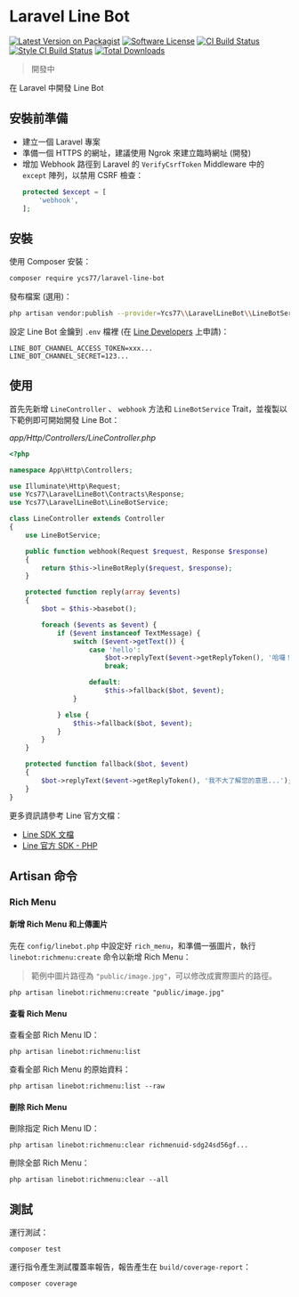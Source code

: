 # Laravel Line Bot

[![Latest Version on Packagist][ico-version]][link-packagist]
[![Software License][ico-license]](LICENSE.md)
[![CI Build Status][ico-ci]][link-ci]
[![Style CI Build Status][ico-style-ci]][link-style-ci]
[![Total Downloads][ico-downloads]][link-downloads]

> 開發中

在 Laravel 中開發 Line Bot

## 安裝前準備

* 建立一個 Laravel 專案
* 準備一個 HTTPS 的網址，建議使用 Ngrok 來建立臨時網址 (開發)
* 增加 Webhook 路徑到 Laravel 的 `VerifyCsrfToken` Middleware 中的 `except` 陣列，以禁用 CSRF 檢查：
    ```php
    protected $except = [
        'webhook',
    ];
    ```

## 安裝

使用 Composer 安裝：

```bash
composer require ycs77/laravel-line-bot
```

發布檔案 (選用)：

```bash
php artisan vendor:publish --provider=Ycs77\\LaravelLineBot\\LineBotServiceProvider
```

設定 Line Bot 金鑰到 `.env` 檔裡 (在 [Line Developers](https://developers.line.biz/zh-hant/) 上申請)：

```
LINE_BOT_CHANNEL_ACCESS_TOKEN=xxx...
LINE_BOT_CHANNEL_SECRET=123...
```

## 使用

首先先新增 `LineController` 、 `webhook` 方法和 `LineBotService` Trait，並複製以下範例即可開始開發 Line Bot：

*app/Http/Controllers/LineController.php*
```php
<?php

namespace App\Http\Controllers;

use Illuminate\Http\Request;
use Ycs77\LaravelLineBot\Contracts\Response;
use Ycs77\LaravelLineBot\LineBotService;

class LineController extends Controller
{
    use LineBotService;

    public function webhook(Request $request, Response $response)
    {
        return $this->lineBotReply($request, $response);
    }

    protected function reply(array $events)
    {
        $bot = $this->basebot();

        foreach ($events as $event) {
            if ($event instanceof TextMessage) {
                switch ($event->getText()) {
                    case 'hello':
                        $bot->replyText($event->getReplyToken(), '哈囉！');
                        break;

                    default:
                        $this->fallback($bot, $event);
                }

            } else {
                $this->fallback($bot, $event);
            }
        }
    }

    protected function fallback($bot, $event)
    {
        $bot->replyText($event->getReplyToken(), '我不大了解您的意思...');
    }
}

```

更多資訊請參考 Line 官方文檔：

* [Line SDK 文檔](https://developers.line.biz/en/reference/messaging-api/)
* [Line 官方 SDK - PHP](https://github.com/line/line-bot-sdk-php)

## Artisan 命令

### Rich Menu

#### 新增 Rich Menu 和上傳圖片

先在 `config/linebot.php` 中設定好 `rich_menu`，和準備一張圖片，執行 `linebot:richmenu:create` 命令以新增 Rich Menu：

> 範例中圖片路徑為 `"public/image.jpg"`，可以修改成實際圖片的路徑。

```
php artisan linebot:richmenu:create "public/image.jpg"
```

#### 查看 Rich Menu

查看全部 Rich Menu ID：

```
php artisan linebot:richmenu:list
```

查看全部 Rich Menu 的原始資料：

```
php artisan linebot:richmenu:list --raw
```

#### 刪除 Rich Menu

刪除指定 Rich Menu ID：

```
php artisan linebot:richmenu:clear richmenuid-sdg24sd56gf...
```

刪除全部 Rich Menu：

```
php artisan linebot:richmenu:clear --all
```

## 測試

運行測試：

```
composer test
```

運行指令產生測試覆蓋率報告，報告產生在 `build/coverage-report`：

```
composer coverage
```

[ico-version]: https://img.shields.io/packagist/v/ycs77/laravel-line-bot?style=flat-square
[ico-license]: https://img.shields.io/badge/license-MIT-brightgreen?style=flat-square
[ico-ci]: https://img.shields.io/travis/ycs77/laravel-line-bot?style=flat-square
[ico-style-ci]: https://github.styleci.io/repos/217076147/shield?style=flat-square
[ico-downloads]: https://img.shields.io/packagist/dt/ycs77/laravel-line-bot?style=flat-square

[link-packagist]: https://packagist.org/packages/ycs77/laravel-line-bot
[link-ci]: https://travis-ci.org/ycs77/laravel-line-bot
[link-style-ci]: https://github.styleci.io/repos/217076147
[link-downloads]: https://packagist.org/packages/ycs77/laravel-line-bot
